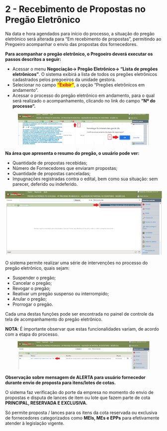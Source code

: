 # 2 - Recebimento de Propostas no Pregão Eletrônico

Na data e hora agendados para início do processo, a situação do pregão eletrônico será alterada para “Em recebimento de propostas”, permitindo ao Pregoeiro acompanhar o envio das propostas dos fornecedores.&#x20;

**Para acompanhar o pregão eletrônico, o Pregoeiro deverá executar os passos descritos a seguir:**&#x20;

* Acessar o menu **Negociação-> Pregão Eletrônico-> **<mark style="color:red;">**“Lista de pregões eletrônicos”**</mark>. O sistema exibirá a lista de todos os pregões eletrônicos cadastrados pelos pregoeiros da unidade gestora.&#x20;
* Selecionar no campo <mark style="color:red;">**“Exibir”**</mark>, a opção “Pregões eletrônicos em andamento”.&#x20;
* Acessar o processo do pregão eletrônico em andamento, para o qual será realizado o acompanhamento, clicando no link do campo **“Nº do processo”.**

<figure><img src="../../.gitbook/assets/image.png" alt=""><figcaption></figcaption></figure>

**Na área que apresenta o resumo do pregão, o usuário pode ver:**&#x20;

* Quantidade de propostas recebidas;&#x20;
* Número de Fornecedores que enviaram propostas;&#x20;
* Quantidade de propostas canceladas;&#x20;
* Impugnações registradas contra o edital, bem como sua situação: sem parecer, deferido ou indeferido.

![](<../../.gitbook/assets/image (1).png>)

O sistema permite realizar uma série de intervenções no processo do pregão eletrônico, quais sejam:&#x20;

* Suspender o pregão;&#x20;
* Cancelar o pregão;&#x20;
* Revogar o pregão;&#x20;
* Reativar um pregão suspenso ou interrompido;&#x20;
* Anular o pregão;&#x20;
* Prorrogar o pregão.

Cada uma destas funções pode ser encontrada no painel de controle da tela de acompanhamento do pregão eletrônico.&#x20;

**NOTA**: É importante observar que estas funcionalidades variam, de acordo com a etapa do processo.

<figure><img src="../../.gitbook/assets/image (2).png" alt=""><figcaption></figcaption></figure>

**Observação sobre mensagem de ALERTA para usuário fornecedor durante envio de proposta para itens/lotes de cotas.**&#x20;

O sistema faz verificação do porte da empresa no momento do envio de propostas e disputa de lances de item ou lote que fazem parte de cota **PRINCIPAL, RESERVADA E EXCLUSIVA.**&#x20;

Só permite proposta / lances para os itens da cota reservada ou exclusiva de fornecedores categorizados como **MEIs, MEs e EPPs** para efetivamente atender à legislação vigente.

